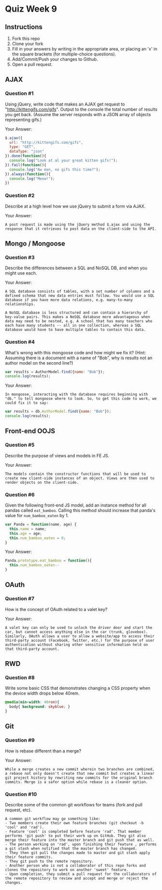 # Quiz Week 9

## Instructions

1. Fork this repo
2. Clone your fork
3. Fill in your answers by writing in the appropriate area, or placing an 'x' in
the square brackets (for multiple-choice questions).
4. Add/Commit/Push your changes to Github.
5. Open a pull request.

## AJAX

### Question #1

Using jQuery, write code that makes an AJAX get request to "http://kittengifs.com/gifs". Output to the console the total number of results you get back. (Assume the server responds with a JSON array of objects representing gifs.)

Your Answer:
```js
$.ajax({
  url: "http://kittengifs.com/gifs",
  type: "GET",
  dataType: "json"
}).done(function(){
  console.log("Look at al your great kitten gifs!");
}).fail(function(){
  console.log("Aw man, no gifs this time?");
}).always(function(){
  console.log("Meow!");
})
```

### Question #2

Describe at a high level how we use jQuery to submit a form via AJAX.

Your Answer:
```text
A post request is made using the jQuery method $.ajax and using the response that it retrieves to post data on the client-side to the API.
```


## Mongo / Mongoose

### Question #3

Describe the differences between a SQL and NoSQL DB, and when you might use each.

Your Answer:
```text
A SQL database consists of tables, with a set number of columns and a defined schema that new data entries must follow. You would use a SQL database if you have more data relations, e.g. many-to-many relationships.

A NoSQL database is less structured and can contain a hierarchy of key-value pairs. This makes a NoSQL database more advantageous when data may need to be nested, e.g. A school that has many teachers who each have many students -- all in one collection, whereas a SQL database would have to have multiple tables to contain this data.
```


### Question #4

What's wrong with this mongoose code and how might we fix it?
(Hint: Assuming there is a document with a name of "Bob", why is results not an author model on the second line?)

```js
var results = AuthorModel.find({name: "Bob"});
console.log(results);
```

Your Answer:
```text
In mongoose, interacting with the database requires beginning with "db." to tell mongoose where to look. So, to get this code to work, we could fix it to say:
```

```js
var results = db.AuthorModel.find({name: "Bob"});
console.log(results);
```

## Front-end OOJS

### Question #5

Describe the purpose of views and models in FE JS.

Your Answer:
```text
The models contain the constructor functions that will be used to create new client-side instances of an object. Views are then used to render objects on the client-side.
```

### Question #6

Given the following front-end JS model, add an instance method for all pandas called `eat_bamboo`. Calling this method should increase that panda's value for `num_bamboo_eaten` by 1.

```js
var Panda = function(name, age) {
  this.name = name;
  this.age = age;
  this.num_bamboo_eaten = 0;
}
```

Your Answer:
```js
Panda.prototype.eat_bamboo = function(){
  this.num_bamboo_eaten--
}
```


## OAuth

### Question #7

How is the concept of OAuth related to a valet key?

Your Answer:
```text
A valet key can only be used to unlock the driver door and start the car, but cannot access anything else in the car (trunk, glovebox). Similarly, OAuth allows a user to allow a website/app to access their third-party account (Facebook, Twitter, etc.) for the purpose of user authentication without sharing other sensitive information held on that third-party account.
```


## RWD

### Question #8

Write some basic CSS that demonstrates changing a CSS property when the device width drops below 40rem.

```css
@media(min-width: 40rem){
  body{ background: skyblue; }
}
```

## Git

### Question #9

How is rebase different than a merge?

Your Answer:
```text
While a merge creates a new commit wherein two branches are combined, a rebase not only doesn't create that new commit but creates a linear git project history by rewriting new commits for the original branch commits. Merge is a safer option while rebase is a cleaner option.
```

### Question #10

Describe some of the common git workflows for teams (fork and pull request, etc).

```text
A common git workflow may go something like:
- Two members create their own feature branches (git checkout -b 'cool' and 'rad').
- Feature 'cool' is completed before feature 'rad'. That member performs 'git push' to put their work up on GitHub. They git also merge their feature into the master branch and git push that as well.
- The person working on 'rad', upon finishing their feature , performs  a git stash when notified that the master branch has changed.
- They then git pull the changes made to master and git stash apply their feature commits.
- They git push to the remote repository.
- Another person who is not a collaborator of this repo forks and clones the repository to work on another 'sweet' feature.
- Upon completion, they submit a pull request for the collaborators of the remote repository to review and accept and merge or reject the changes.
```
